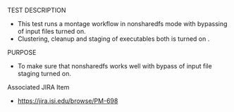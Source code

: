 TEST DESCRIPTION
- This test runs a montage workflow in nonsharedfs mode with bypassing of input files turned on.
- Clustering, cleanup and staging of executables both is turned on .

PURPOSE
- To make sure that nonsharedfs works well with bypass of input file staging turned on.

Associated JIRA Item
- https://jira.isi.edu/browse/PM-698
